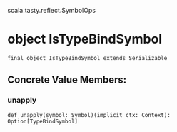 scala.tasty.reflect.SymbolOps
# object IsTypeBindSymbol

<pre><code class="language-scala" >final object IsTypeBindSymbol extends Serializable</pre></code>
## Concrete Value Members:
### unapply
<pre><code class="language-scala" >def unapply(symbol: Symbol)(implicit ctx: Context): Option[TypeBindSymbol]</pre></code>

